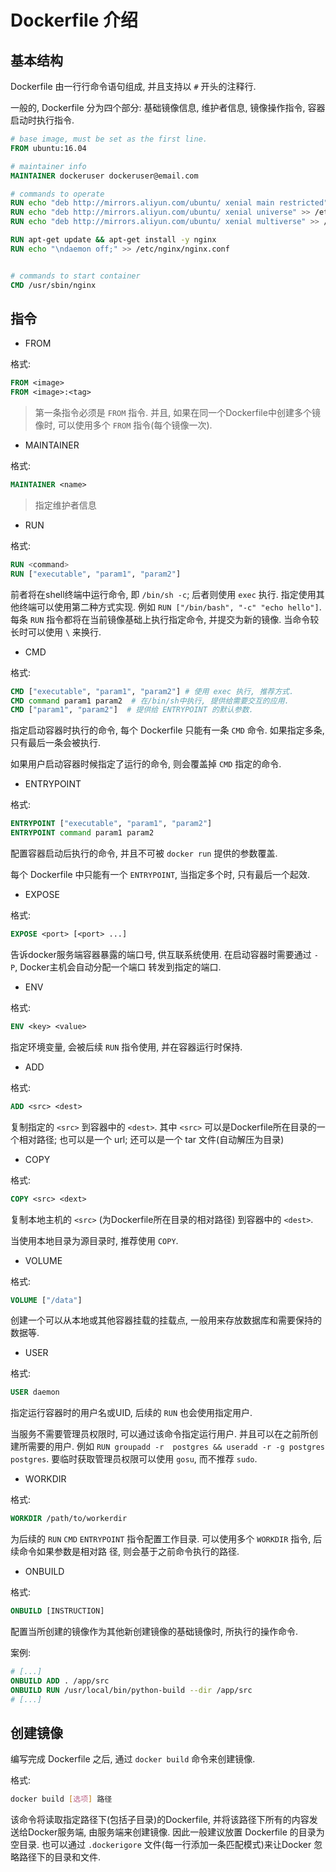 # Dockerfile 介绍

## 基本结构

Dockerfile 由一行行命令语句组成, 并且支持以 `#` 开头的注释行.

一般的, Dockerfile 分为四个部分: 基础镜像信息, 维护者信息, 镜像操作指令, 容器启动时执行指令.

```dockerfile
# base image, must be set as the first line.
FROM ubuntu:16.04

# maintainer info
MAINTAINER dockeruser dockeruser@email.com

# commands to operate 
RUN echo "deb http://mirrors.aliyun.com/ubuntu/ xenial main restricted" > /etc/apt/sources.list
RUN echo "deb http://mirrors.aliyun.com/ubuntu/ xenial universe" >> /etc/apt/sources.list
RUN echo "deb http://mirrors.aliyun.com/ubuntu/ xenial multiverse" >> /etc/apt/sources.list

RUN apt-get update && apt-get install -y nginx
RUN echo "\ndaemon off;" >> /etc/nginx/nginx.conf


# commands to start container
CMD /usr/sbin/nginx
```

## 指令

- FROM

格式:

```dockerfile
FROM <image>
FROM <image>:<tag>
```

>第一条指令必须是 `FROM` 指令. 并且, 如果在同一个Dockerfile中创建多个镜像时, 可以使用多个 `FROM` 指令(每个镜像一次).


- MAINTAINER

格式:

```dockerfile
MAINTAINER <name> 
```

> 指定维护者信息

- RUN

格式:

```dockerfile
RUN <command>
RUN ["executable", "param1", "param2"]
```

前者将在shell终端中运行命令, 即 `/bin/sh -c`; 后者则使用 `exec` 执行.
指定使用其他终端可以使用第二种方式实现. 例如 `RUN ["/bin/bash", "-c" "echo hello"]`.
每条 `RUN` 指令都将在当前镜像基础上执行指定命令, 并提交为新的镜像. 当命令较长时可以使用 `\` 来换行.

- CMD

格式:

```dockerfile
CMD ["executable", "param1", "param2"] # 使用 exec 执行, 推荐方式.
CMD command param1 param2  # 在/bin/sh中执行, 提供给需要交互的应用.
CMD ["param1", "param2"]  # 提供给 ENTRYPOINT 的默认参数.
```

指定启动容器时执行的命令, 每个 Dockerfile 只能有一条 `CMD` 命令. 如果指定多条, 只有最后一条会被执行.

如果用户启动容器时候指定了运行的命令, 则会覆盖掉 `CMD` 指定的命令.

- ENTRYPOINT

格式:

```dockerfile
ENTRYPOINT ["executable", "param1", "param2"]
ENTRYPOINT command param1 param2
```

配置容器启动后执行的命令, 并且不可被 `docker run` 提供的参数覆盖.

每个 Dockerfile 中只能有一个 `ENTRYPOINT`, 当指定多个时, 只有最后一个起效.


- EXPOSE

格式:

```dockerfile
EXPOSE <port> [<port> ...]
```

告诉docker服务端容器暴露的端口号, 供互联系统使用. 在启动容器时需要通过 `-P`, Docker主机会自动分配一个端口
转发到指定的端口.


- ENV

格式:

```dockerfile
ENV <key> <value>
```

指定环境变量, 会被后续 `RUN` 指令使用, 并在容器运行时保持.


- ADD

格式:

```dockerfile
ADD <src> <dest>
```

复制指定的 `<src>` 到容器中的 `<dest>`. 其中 `<src>` 可以是Dockerfile所在目录的一个相对路径; 也可以是一个
url; 还可以是一个 tar 文件(自动解压为目录)


- COPY

格式:

```dockerfile
COPY <src> <dext>
```

复制本地主机的 `<src>` (为Dockerfile所在目录的相对路径) 到容器中的 `<dest>`. 

当使用本地目录为源目录时, 推荐使用 `COPY`.



- VOLUME

格式: 

```dockerfile
VOLUME ["/data"]
```

创建一个可以从本地或其他容器挂载的挂载点, 一般用来存放数据库和需要保持的数据等.


- USER

格式: 

```dockerfile
USER daemon
```

指定运行容器时的用户名或UID, 后续的 `RUN` 也会使用指定用户.

当服务不需要管理员权限时, 可以通过该命令指定运行用户. 并且可以在之前所创建所需要的用户. 例如 `RUN groupadd -r 
postgres && useradd -r -g postgres postgres`. 要临时获取管理员权限可以使用 `gosu`, 而不推荐 `sudo`.



- WORKDIR

格式:

```dockerfile
WORKDIR /path/to/workerdir
```

为后续的 `RUN` `CMD` `ENTRYPOINT` 指令配置工作目录. 可以使用多个 `WORKDIR` 指令, 后续命令如果参数是相对路
径, 则会基于之前命令执行的路径. 


- ONBUILD

格式:

```dockerfile
ONBUILD [INSTRUCTION]
```

配置当所创建的镜像作为其他新创建镜像的基础镜像时, 所执行的操作命令.


案例:

```dockerfile
# [...]
ONBUILD ADD . /app/src
ONBUILD RUN /usr/local/bin/python-build --dir /app/src
# [...]
```


## 创建镜像

编写完成 Dockerfile 之后, 通过 `docker build` 命令来创建镜像.

格式:

```bash
docker build [选项] 路径
```

该命令将读取指定路径下(包括子目录)的Dockerfile, 并将该路径下所有的内容发送给Docker服务端, 由服务端来创建镜像.
因此一般建议放置 Dockerfile 的目录为空目录. 也可以通过 `.dockerigore` 文件(每一行添加一条匹配模式)来让Docker
忽略路径下的目录和文件.
